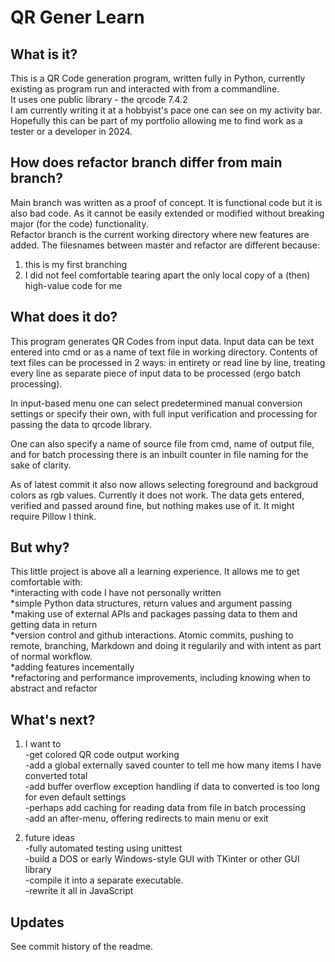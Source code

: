 # QR Gener Learn

## What is it?
This is a QR Code generation program, written fully in Python, currently existing as program run and interacted with from a commandline.  
It uses one public library - the qrcode 7.4.2  
I am currently writing it at a hobbyist's pace one can see on my activity bar.  
Hopefully this can be part of my portfolio allowing me to find work as a tester or a developer in 2024.  

## How does refactor branch differ from main branch?
Main branch was written as a proof of concept. It is functional code but it is also bad code. 
As it cannot be easily extended or modified without breaking major (for the code) functionality.  
Refactor branch is the current working directory where new features are added. The filesnames between master
and refactor are different because:  
1. this is my first branching
2. I did not feel comfortable tearing apart the only local copy of a (then) high-value code for me

## What does it do?
This program generates QR Codes from input data.
Input data can be text entered into cmd or as a name of text file in working directory. 
Contents of text files can be processed in 2 ways: in entirety or read line by line, treating 
every line as separate piece of input data to be processed (ergo batch processing).

In input-based menu one can select predetermined manual conversion settings or specify their own,
with full input verification and processing for passing the data to qrcode library.

One can also specify a name of source file from cmd, name of output file, and for batch processing
there is an inbuilt counter in file naming for the sake of clarity.

As of latest commit it also now allows selecting foreground and backgroud colors as rgb values.
Currently it does not work. The data gets entered, verified and passed around fine, but nothing
makes use of it. It might require Pillow I think.

## But why?
This little project is above all a learning experience. It allows me to get comfortable with:  
*interacting with code I have not personally written  
*simple Python data structures, return values and argument passing  
*making use of external APIs and packages passing data to them and getting data in return  
*version control and github interactions. Atomic commits, pushing to remote, branching, Markdown 
and doing it regularily and with intent as part of normal workflow.  
*adding features incementally  
*refactoring and performance improvements, including knowing when to abstract and refactor  

## What's next?
1. I want to  
-get colored QR code output working  
-add a global externally saved counter to tell me how many items I have converted total  
-add buffer overflow exception handling if data to converted is too long for even default
settings  
-perhaps add caching for reading data from file in batch processing  
-add an after-menu, offering redirects to main menu or exit  

2. future ideas  
-fully automated testing using unittest  
-build a DOS or early Windows-style GUI with TKinter or other GUI library  
-compile it into a separate executable.  
-rewrite it all in JavaScript  

## Updates
See commit history of the readme.
